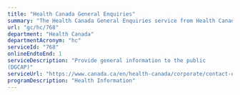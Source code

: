 ```yaml
---
title: "Health Canada General Enquiries"
summary: "The Health Canada General Enquiries service from Health Canada is available end-to-end online, according to the GC Service Inventory."
url: "gc/hc/768"
department: "Health Canada"
departmentAcronym: "hc"
serviceId: "768"
onlineEndtoEnd: 1
serviceDescription: "Provide general information to the public
(DGCAP)"
serviceUrl: "https://www.canada.ca/en/health-canada/corporate/contact-us.html"
programDescription: "Health Information"
---
```

